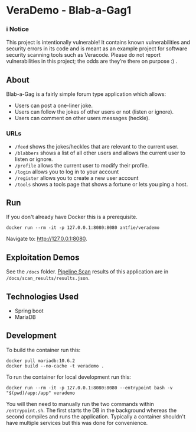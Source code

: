 # VeraDemo - Blab-a-Gag1

### :information_source: Notice

This project is intentionally vulnerable! It contains known vulnerabilities and security errors in its code and is meant as an example project for software security scanning tools such as Veracode. Please do not report vulnerabilities in this project; the odds are they’re there on purpose :) .

## About

Blab-a-Gag is a fairly simple forum type application which allows:
* Users can post a one-liner joke.
* Users can follow the jokes of other users or not (listen or ignore).
* Users can comment on other users messages (heckle).

### URLs

* `/feed` shows the jokes/heckles that are relevant to the current user.
* `/blabbers` shows a list of all other users and allows the current user to listen or ignore.
* `/profile` allows the current user to modify their profile.
* `/login` allows you to log in to your account
* `/register` allows you to create a new user account
* `/tools` shows a tools page that shows a fortune or lets you ping a host.


## Run

If you don't already have Docker this is a prerequisite.

```
docker run --rm -it -p 127.0.0.1:8080:8080 antfie/verademo
```

Navigate to: http://127.0.0.1:8080.

## Exploitation Demos

See the `/docs` folder. [Pipeline Scan](https://docs.veracode.com/r/Pipeline_Scan) results of this application are in `/docs/scan_results/results.json`. 

## Technologies Used

* Spring boot
* MariaDB

## Development

To build the container run this:
```
docker pull mariadb:10.6.2
docker build --no-cache -t verademo .
```

To run the container for local development run this:

```
docker run --rm -it -p 127.0.0.1:8080:8080 --entrypoint bash -v "$(pwd)/app:/app" verademo
```

You will then need to manually run the two commands within `/entrypoint.sh`. The first starts the DB in the background whereas the second compiles and runs the application. Typically a container shouldn't have multiple services but this was done for convenience.
